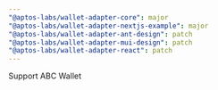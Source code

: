 ```yaml
---
"@aptos-labs/wallet-adapter-core": major
"@aptos-labs/wallet-adapter-nextjs-example": major
"@aptos-labs/wallet-adapter-ant-design": patch
"@aptos-labs/wallet-adapter-mui-design": patch
"@aptos-labs/wallet-adapter-react": patch
---
```


Support ABC Wallet
